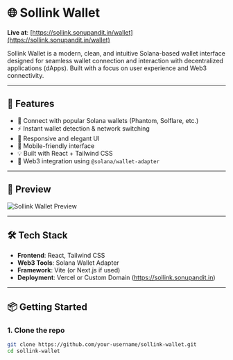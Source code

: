 # 🌐 Sollink Wallet

**Live at**: [https://sollink.sonupandit.in/wallet](https://sollink.sonupandit.in/wallet)

Sollink Wallet is a modern, clean, and intuitive Solana-based wallet interface designed for seamless wallet connection and interaction with decentralized applications (dApps). Built with a focus on user experience and Web3 connectivity.

---

## 🚀 Features

- 🔐 Connect with popular Solana wallets (Phantom, Solflare, etc.)
- ⚡ Instant wallet detection & network switching
- 🎨 Responsive and elegant UI
- 📱 Mobile-friendly interface
- 💡 Built with React + Tailwind CSS
- 🔗 Web3 integration using `@solana/wallet-adapter`

---

## 📸 Preview

![Sollink Wallet Preview](https://sollink.sonupandit.in/preview.png) <!-- Update this link with a screenshot if available -->

---

## 🛠️ Tech Stack

- **Frontend**: React, Tailwind CSS
- **Web3 Tools**: Solana Wallet Adapter
- **Framework**: Vite (or Next.js if used)
- **Deployment**: Vercel or Custom Domain (https://sollink.sonupandit.in)

---

## 📦 Getting Started

### 1. Clone the repo

```bash
git clone https://github.com/your-username/sollink-wallet.git
cd sollink-wallet
